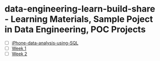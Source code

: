 # data-engineering-learn-build-share - Learning Materials, Sample Poject in Data Engineering, POC Projects

- [ ] [iPhone-data-analysis-using-SQL](iPhone-data-analysis-using-SQL/iPhone-data-analysis-using-SQL.md)
- [ ] [Week 1](journal/week1.md)
- [ ] [Week 2](journal/week2.md)
